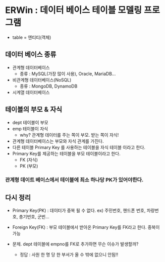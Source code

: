 # ERWin : 데이터 베이스 테이블 모델링 프로그램

- table = 엔티티(객체)

## 데이터 베이스 종류
- 관계형 데이터베이스
	- 종류 : MySQL(가장 많이 사용), Oracle, MariaDB...
- 비관계형 데이터베이스(NoSQL)
	- 종류 : MongoDB, DynamoDB
- 시계열 데이터베이스

## 테이블의 부모 & 자식
- dept 테이블이 부모
- emp 테이블이 자식
	+ why? 관계형 데이터를 주는 쪽이 부모. 받는 쪽이 자식!
- 관계형 데이터베이스는 부모와 자식 관계를 가진다.
- 다른 테이블 Primary Key 를 사용하는 테이블을 자식 테이블 이라고 한다.
- Primary Key를 제공하는 테이블을 부모 테이블이라고 한다.
	- FK (자식)
	- PK (부모)
### 관계형 데이트 베이스에서 테이블에 최소 하나당 PK가 있어야한다.

## 다시 정리
* Primary Key(PK)  : 데이터가 중복 될 수 없다. ex) 주민번호, 핸드폰 번호, 차량번호, 총기번호, 군번...
* Foreign Key(FK) : 부모 테이블에서 받아온  Primary Key를 FK라고 한다. 중복이 가능

* 문제. dept 테이블에 empno를 FK로 추가하면 무슨 이슈가 발생할까?
 	- 정답 : 사원 한 명 당 한 부서가 올 수 밖에 없으니 안됨!!